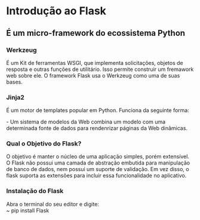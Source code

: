 <h1>Introdução ao Flask</h1>
<h2> É um micro-framework do ecossistema Python</h2>
<h3>Werkzeug</h3>
<p>É um Kit de ferramentas WSGI, que implementa solicitações, objetos de resposta e outras
funções de utilitário. Isso permite construir um fremawork web sobre ele. O framework Flask
usa o Werkzeug como uma de suas bases.</p>
<h3>Jinja2</h3>
<p>É um motor de templates popular em Python. Funciona da seguinte forma:</p> 
   <p>- Um sistema de modelos da Web combina um modelo com uma determinada fonte de dados
    para rendenrizar páginas da Web dinâmicas.</p> 
<h3> Qual o Objetivo do Flask?</h3>
    <p>O objetivo é manter o núcleo de uma aplicação simples, porém extensível. O Flask não possui uma camada  
    de abstração embutida para manipulação de banco de dados, nem possui um suporte de validação.  
    Em vez disso, o flask suporta as extensões para incluir essa funcionalidade no aplicativo.</p>

<h3>Instalação do Flask</h3>
    Abra o terminal do seu editor e digite:</br>   
        ~ pip install Flask
